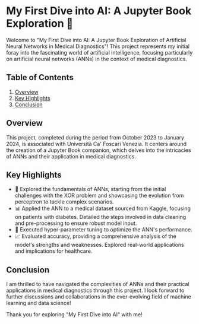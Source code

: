 # My First Dive into AI: A Jupyter Book Exploration 📕

Welcome to "My First Dive into AI: A Jupyter Book Exploration of Artificial Neural Networks in Medical Diagnostics"! This project represents my initial foray into the fascinating world of artificial intelligence, focusing particularly on artificial neural networks (ANNs) in the context of medical diagnostics.

## Table of Contents
1. [Overview](#overview)
2. [Key Highlights](#key-highlights)
3. [Conclusion](#conclusion)

## Overview
This project, completed during the period from October 2023 to January 2024, is associated with Università Ca' Foscari Venezia. It centers around the creation of a Jupyter Book companion, which delves into the intricacies of ANNs and their application in medical diagnostics.

## Key Highlights
- 🧠 Explored the fundamentals of ANNs, starting from the initial challenges with the XOR problem and showcasing the evolution from perceptron to tackle complex scenarios.
- 📊 Applied the ANN to a medical dataset sourced from Kaggle, focusing on patients with diabetes. Detailed the steps involved in data cleaning and pre-processing to ensure robust model input.
- 🔧 Executed hyper-parameter tuning to optimize the ANN's performance.
- 📈 Evaluated accuracy, providing a comprehensive analysis of the model's strengths and weaknesses. Explored real-world applications and implications for healthcare.


## Conclusion
I am thrilled to have navigated the complexities of ANNs and their practical applications in medical diagnostics through this project. I look forward to further discussions and collaborations in the ever-evolving field of machine learning and data science!

Thank you for exploring "My First Dive into AI" with me!
